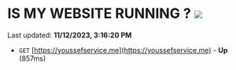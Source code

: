 # IS MY WEBSITE RUNNING ? [![](https://img.shields.io/static/v1?label=Sponsor&message=%E2%9D%A4&logo=GitHub&color=%23fe8e86)](https://github.com/sponsors/<username>)

Last updated: **11/12/2023, 3:16:20 PM**

- `GET` [https://youssefservice.me](https://youssefservice.me) - **Up** (857ms)
